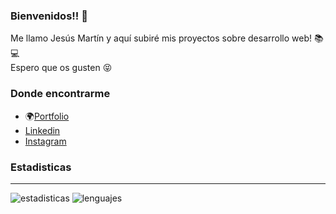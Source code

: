 ### Bienvenidos!! :wave:
Me llamo Jesús Martín y aquí subiré mis proyectos sobre desarrollo web! 📚💻\
Espero que os gusten :stuck_out_tongue_closed_eyes:
### Donde encontrarme
  - 🌍[Portfolio](https://jesusmarzor.com)
  - [Linkedin](https://linkedin.com/in/jesusmarzor)
  - [Instagram](www.instagram.com/jesusmarzor)
### Estadisticas
- - -
![estadisticas](https://github-readme-stats.vercel.app/api?username=jesusmarzor&show_icons=true)
![lenguajes](https://github-readme-stats.vercel.app/api/top-langs/?username=jesusmarzor&layout=compact)
<!--
**jesusmarzor/jesusmarzor** is a ✨ _special_ ✨ repository because its `README.md` (this file) appears on your GitHub profile.

Here are some ideas to get you started:

- 🔭 I’m currently working on ...
- 🌱 I’m currently learning ...
- 👯 I’m looking to collaborate on ...
- 🤔 I’m looking for help with ...
- 💬 Ask me about ...
- 📫 How to reach me: ...
- 😄 Pronouns: ...
- ⚡ Fun fact: ...
-->
